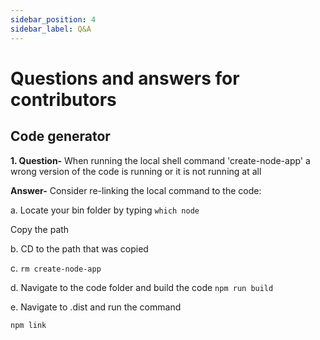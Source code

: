 ```yaml
---
sidebar_position: 4
sidebar_label: Q&A
---
```


# Questions and answers for contributors

## Code generator

**1. Question-** When running the local shell command 'create-node-app' a wrong version of the code is running or it is not running at all

**Answer-** Consider re-linking the local command to the code: 

a. Locate your bin folder by typing `which node`

Copy the path

b. CD to the path that was copied

c. `rm create-node-app`

d. Navigate to the code folder and build the code `npm run build`

e. Navigate to .dist and run the command

`npm link`
